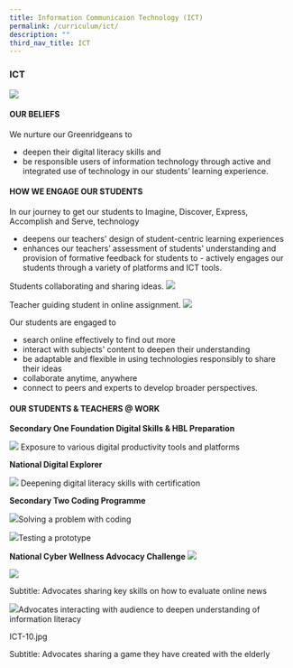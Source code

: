 ```yaml
---
title: Information Communicaion Technology (ICT)
permalink: /curriculum/ict/
description: ""
third_nav_title: ICT
---
```

### ICT
![](/images/ICT2023/ict-01.jpg)
#### OUR BELIEFS
We nurture our Greenridgeans to 
- deepen their digital literacy skills and
-	be responsible users of information technology 
through active and integrated use of technology in our students’ learning experience.
#### HOW WE ENGAGE OUR STUDENTS

In our journey to get our students to Imagine, Discover, Express, Accomplish and Serve, technology 
- deepens our teachers' design of student-centric learning experiences
- enhances our teachers’ assessment of students' understanding and provision of formative feedback for students to - actively engages our students through a variety of platforms and ICT tools. 

Students collaborating and sharing ideas.
![](/images/ICT2023/ict-02.jpg)

Teacher guiding student in online assignment.
![](/images/ICT2023/ict-03.jpg)

Our students are engaged to 
- search online effectively to find out more
- interact with subjects' content to deepen their understanding
- be adaptable and flexible in using technologies responsibly to share their ideas
-	collaborate anytime, anywhere
-	connect to peers and experts to develop broader perspectives.

  

#### OUR STUDENTS & TEACHERS @ WORK

**Secondary One Foundation Digital Skills & HBL Preparation**

 
![](/images/ICT2023/ict-04.jpg) Exposure to various digital productivity tools and platforms 

**National Digital Explorer**
 
![](/images/ICT2023/ict-05.jpg) Deepening digital literacy skills with certification








**Secondary Two Coding Programme**
 
![](/images/ICT2023/ict-06.jpg)Solving a problem with coding

 
![](/images/ICT2023/ict-07.jpg)Testing a prototype

**National Cyber Wellness Advocacy Challenge**
![](/images/ICT2023/ict-8a.jpg)

![](/images/ICT2023/ict-8b.jpg)

Subtitle: Advocates sharing key skills on how to evaluate online news

![](/images/ICT2023/ict-09.jpg)Advocates interacting with audience to deepen understanding of information literacy

ICT-10.jpg

Subtitle: Advocates sharing a game they have created with the elderly